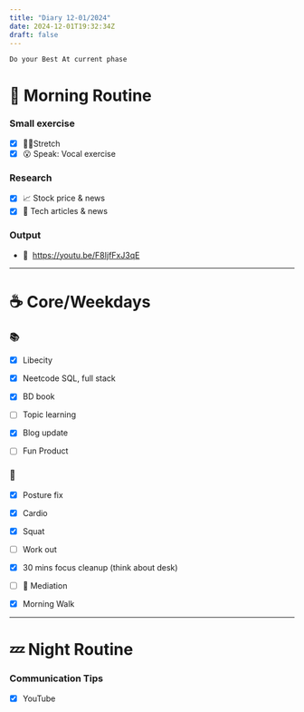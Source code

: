 ```yaml
---
title: "Diary 12-01/2024"  
date: 2024-12-01T19:32:34Z
draft: false
---
```


```tsx
Do your Best At current phase
```

# 🍳 Morning Routine

### Small exercise

- [x]  🧎‍♀️Stretch
- [x]  😮 Speak: Vocal exercise

### Research

- [x]  📈 Stock price & news
- [x]  👾 Tech articles & news

### Output

- 🎥  https://youtu.be/F8IjfFxJ3qE

---

# ☕ Core/Weekdays

### 📚

- [x]  Libecity
- [x]  Neetcode SQL, full stack
- [x]  BD  book

- [ ]  Topic learning
- [x]  Blog update
- [ ]  Fun Product

### 💪

- [x]  Posture fix
- [x]  Cardio
- [x]  Squat
- [ ]  Work out

- [x]  30 mins focus cleanup (think about desk)
- [ ]  🧘 Mediation
- [x]  Morning Walk

---

# 💤 Night Routine

### Communication Tips

- [x]  YouTube